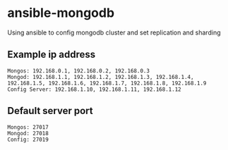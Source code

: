 # ansible-mongodb
Using ansible to config mongodb cluster and set replication and sharding

## Example ip address
    Mongos: 192.168.0.1, 192.168.0.2, 192.168.0.3 
    Mongod: 192.168.1.1, 192.168.1.2, 192.168.1.3, 192.168.1.4, 192.168.1.5, 192.168.1.6, 192.168.1.7, 192.168.1.8, 192.168.1.9 
    Config Server: 192.168.1.10, 192.168.1.11, 192.168.1.12 

## Default server port
    Mongos: 27017
    Mongod: 27018
    Config: 27019



